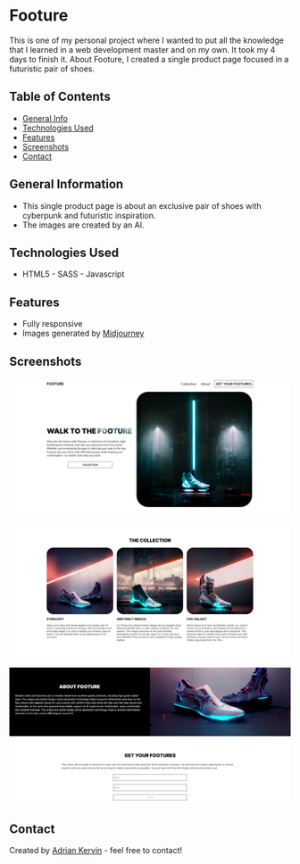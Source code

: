 # Footure

This is one of my personal project where I wanted to put all the knowledge that I learned in a web development master and on my own. It took my 4 days to finish it. About Footure, I created a single product page focused in a futuristic pair of shoes.

## Table of Contents

* [General Info](#general-information)
* [Technologies Used](#technologies-used)
* [Features](#features)
* [Screenshots](#screenshots)
* [Contact](#contact)

## General Information

- This single product page is about an exclusive pair of shoes with cyberpunk and futuristic inspiration.
- The images are created by an AI.

## Technologies Used

- HTML5 - SASS - Javascript 

## Features

- Fully responsive
- Images generated by [Midjourney](https://midjourney.com/)

## Screenshots

![Example screenshot](./res/images/screenshots/screenshot1.PNG)
<br/>
<br/>
![Example screenshot](./res/images/screenshots/screenshot2.PNG)
<br/>
<br/>
![Example screenshot](./res/images/screenshots/screenshot3.PNG)

## Contact

Created by [Adrian Kervin](https://www.linkedin.com/in/kervinmarquinez/) - feel free to contact!